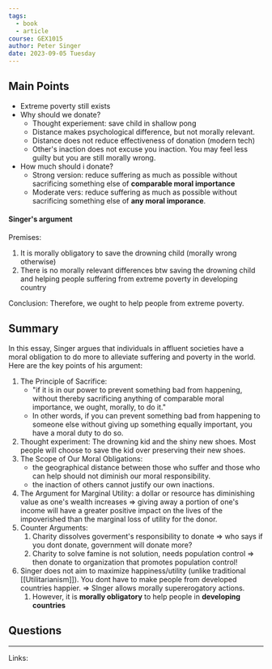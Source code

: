 ```yaml
---
tags:
  - book
  - article
course: GEX1015
author: Peter Singer
date: 2023-09-05 Tuesday
---
```


## Main Points

- Extreme poverty still exists
- Why should we donate?
	- Thought experiement: save child in shallow pong
	- Distance makes psychological difference, but not morally relevant.
	- Distance does not reduce effectiveness of donation (modern tech)
	- Other's inaction does not excuse you inaction. You may feel less guilty but you are still morally wrong.
- How much should i donate?
	- Strong version: reduce suffering as much as possible without sacrificing something else of **comparable moral importance** 
	- Moderate vers: reduce suffering as much as possible without sacrificing something else of **any moral imporance**.

#### Singer's argument

Premises:

1. It is morally obligatory to save the drowning child (morally wrong otherwise)
2. There is no morally relevant differences btw saving the drowning child and helping people suffering from extreme poverty in developing country

Conclusion: Therefore, we ought to help people from extreme poverty.

## Summary

In this essay, Singer argues that individuals in affluent societies have a moral obligation to do more to alleviate suffering and poverty in the world. Here are the key points of his argument:

1. The Principle of Sacrifice:  
	- "if it is in our power to prevent something bad from happening, without thereby sacrificing anything of comparable moral importance, we ought, morally, to do it." 
	- In other words, if you can prevent something bad from happening to someone else without giving up something equally important, you have a moral duty to do so.
2. Thought experiment: The drowning kid and the shiny new shoes. Most people will choose to save the kid over preserving their new shoes.
3. The Scope of Our Moral Obligations: 
	- the geographical distance between those who suffer and those who can help should not diminish our moral responsibility. 
	- the inaction of others cannot justify our own inactions.
5. The Argument for Marginal Utility:  a dollar or resource has diminishing value as one's wealth increases => giving away a portion of one's income will have a greater positive impact on the lives of the impoverished than the marginal loss of utility for the donor.
6. Counter Arguments:
	1. Charity dissolves goverment's responsibility to donate => who says if you dont donate, government will donate more?
	2. Charity to solve famine is not solution, needs population control => then donate to organization that promotes population control!
7. Singer does not aim to maximize happiness/utility (unlike traditional [[Utilitarianism]]). You dont have to make people from developed countries happier. => SInger allows morally supererogatory actions.
	1. However, it is **morally obligatory** to help people in **developing countries**

## Questions

---
Links:
